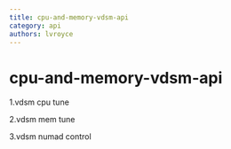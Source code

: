 ```yaml
---
title: cpu-and-memory-vdsm-api
category: api
authors: lvroyce
---
```


<!-- TODO: Content review -->

# cpu-and-memory-vdsm-api

1.vdsm cpu tune

2.vdsm mem tune

3.vdsm numad control
